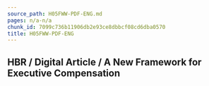 ```yaml
---
source_path: H05FWW-PDF-ENG.md
pages: n/a-n/a
chunk_id: 7099c736b11906db2e93ce8dbbcf08cd6dba0570
title: H05FWW-PDF-ENG
---
```

## HBR / Digital Article / A New Framework for Executive Compensation
